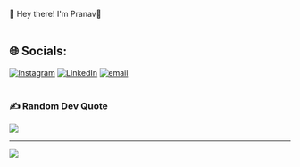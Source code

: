 👋 Hey there! I'm Pranav🦥
<br><br>

## 🌐 Socials:
[![Instagram](https://img.shields.io/badge/Instagram-%23E4405F.svg?logo=Instagram&logoColor=white)](https://instagram.com/_pranav20_) [![LinkedIn](https://img.shields.io/badge/LinkedIn-%230077B5.svg?logo=linkedin&logoColor=white)](https://linkedin.com/in/pranavMarch20) [![email](https://img.shields.io/badge/Email-D14836?logo=gmail&logoColor=white)](mailto:pranavmac13@gmail.com) 
<br><br>

### ✍️ Random Dev Quote
![](https://quotes-github-readme.vercel.app/api?type=horizontal&theme=dark)

---
[![](https://visitcount.itsvg.in/api?id=pranavmarch20&icon=8&color=1)](https://visitcount.itsvg.in)

